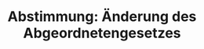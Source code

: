 ---
abstimmung:
  abstimmung: 1
  bundestagssitzung: 18
  legislaturperiode: 18
categories:
- Politik
- Recht
- Rente
data:
- title: Abstimmungsergebnis 20140221_1-data.pdf
  url: /res/abstimmungsliste/20140221_1-data.pdf
- title: Abstimmungsergebnis 20140221_1_xls-data.csv
  url: /res/abstimmungsliste/analyses/20140221_1_xls-data.csv
documents:
- local: /res/abstimmungsdaten/018-018-01/1800477.pdf
  title: Drucksache 18/00477.pdf
  url: http://dip21.bundestag.de/dip21/btd/18/004/1800477.pdf
- local: /res/abstimmungsdaten/018-018-01/1800619.pdf
  title: Drucksache 18/00619.pdf
  url: http://dip21.bundestag.de/dip21/btd/18/006/1800619.pdf
ergebnis:
  cdu/csu:
    enthaltung: 3
    gesamt: 311
    ja: 293
    nein: 2
    nichtabgegeben: 13
    ungueltig: 0
  die.linke:
    enthaltung: 4
    gesamt: 64
    ja: 0
    nein: 52
    nichtabgegeben: 8
    ungueltig: 0
  file: 20140221_1_xls-data.csv
  gruenen:
    enthaltung: 0
    gesamt: 63
    ja: 0
    nein: 58
    nichtabgegeben: 5
    ungueltig: 0
  spd:
    enthaltung: 3
    gesamt: 193
    ja: 171
    nein: 3
    nichtabgegeben: 16
    ungueltig: 0
layout: abstimmung
links:
- title: https://www.bundestag.de/parlament/plenum/abstimmung/abstimmung?id=254
  url: https://www.bundestag.de/parlament/plenum/abstimmung/abstimmung?id=254
- title: http://www.abgeordnetenwatch.de/diaetenerhoehung-1105-557.html
  url: http://www.abgeordnetenwatch.de/diaetenerhoehung-1105-557.html
preview: "Deutscher Bundestag\n\n18. Sitzung des Deutschen Bundestages\nam Freitag,\
  \ 21.Februar 2014\nEndg\xFCltiges Ergebnis der Namentlichen Abstimmung Nr. 1\n\n\
  Gesetzentwurf der Fraktionen CDU/CSU und SPD\nEntwurf eines Gesetzes zur \xC4nderung\
  \ des Abgeordnetengesetzes und eines Gesetzes zur\n\xC4nderung des Europaabgeordnetengesetzes\n\
  Drs. 18/477 und 18/619\n\nAbgegebene Stimmen insgesamt:\n\n589\n42\n\nNicht abgegebene\
  \ Stimmen:\nJa-Stimmen:\n\n464\n\nNein-Stimmen:\n\n115\n\nEnthaltungen:\n\n10\n\n\
  Ung\xFCltige:\n\nBerlin, den 21.02.2014\n\n0\n\nBeginn: 10:08\nEnde: 10:11\n"
tags:
- Rente
- EU
title: "Abstimmung: \xC4nderung des Abgeordnetengesetzes"
---